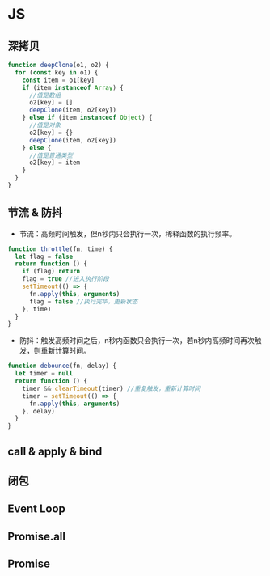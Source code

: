 # JS

## 深拷贝
```js
function deepClone(o1, o2) {
  for (const key in o1) {
    const item = o1[key]
    if (item instanceof Array) {
      //值是数组
      o2[key] = []
      deepClone(item, o2[key])
    } else if (item instanceof Object) {
      //值是对象
      o2[key] = {}
      deepClone(item, o2[key])
    } else {
      //值是普通类型
      o2[key] = item
    }
  }
}
```
## 节流 & 防抖
* 节流：高频时间触发，但n秒内只会执行一次，稀释函数的执行频率。
```js
function throttle(fn, time) {
  let flag = false
  return function () {
    if (flag) return
    flag = true //进入执行阶段
    setTimeout(() => {
      fn.apply(this, arguments)
      flag = false //执行完毕，更新状态
    }, time)
  }
}
```
* 防抖：触发高频时间之后，n秒内函数只会执行一次，若n秒内高频时间再次触发，则重新计算时间。
```js
function debounce(fn, delay) {
  let timer = null
  return function () {
    timer && clearTimeout(timer) //重复触发，重新计算时间
    timer = setTimeout(() => {
      fn.apply(this, arguments)
    }, delay)
  }
}
```

## call & apply & bind
## 闭包
## Event Loop
## Promise.all
## Promise